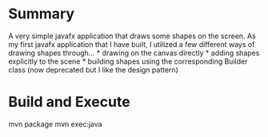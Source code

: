 # Summary

A very simple javafx application that draws some shapes on the screen.  As my first javafx application that I have built, I utilized a few different ways of drawing shapes through... 
    * drawing on the canvas directly
    * adding shapes explicitly to the scene
    * building shapes using the corresponding Builder class (now deprecated but I like the design pattern)

# Build and Execute

mvn package
mvn exec:java
